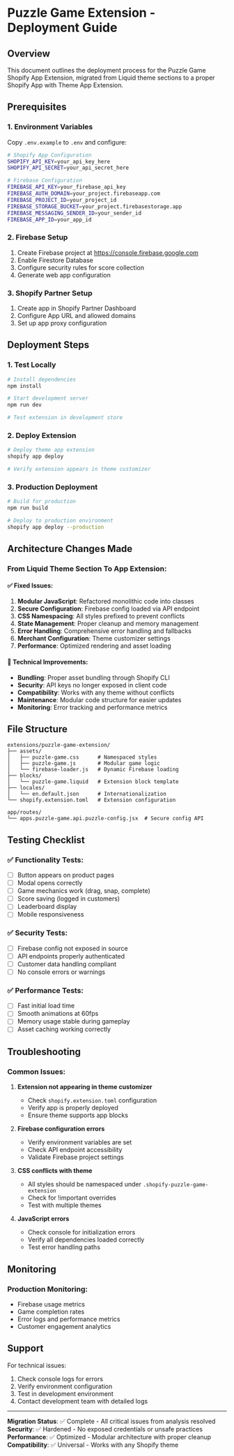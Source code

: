 # Puzzle Game Extension - Deployment Guide

## Overview
This document outlines the deployment process for the Puzzle Game Shopify App Extension, migrated from Liquid theme sections to a proper Shopify App with Theme App Extension.

## Prerequisites

### 1. Environment Variables
Copy `.env.example` to `.env` and configure:

```bash
# Shopify App Configuration
SHOPIFY_API_KEY=your_api_key_here
SHOPIFY_API_SECRET=your_api_secret_here

# Firebase Configuration
FIREBASE_API_KEY=your_firebase_api_key
FIREBASE_AUTH_DOMAIN=your_project.firebaseapp.com
FIREBASE_PROJECT_ID=your_project_id
FIREBASE_STORAGE_BUCKET=your_project.firebasestorage.app
FIREBASE_MESSAGING_SENDER_ID=your_sender_id
FIREBASE_APP_ID=your_app_id
```

### 2. Firebase Setup
1. Create Firebase project at https://console.firebase.google.com
2. Enable Firestore Database
3. Configure security rules for score collection
4. Generate web app configuration

### 3. Shopify Partner Setup
1. Create app in Shopify Partner Dashboard
2. Configure App URL and allowed domains
3. Set up app proxy configuration

## Deployment Steps

### 1. Test Locally
```bash
# Install dependencies
npm install

# Start development server
npm run dev

# Test extension in development store
```

### 2. Deploy Extension
```bash
# Deploy theme app extension
shopify app deploy

# Verify extension appears in theme customizer
```

### 3. Production Deployment
```bash
# Build for production
npm run build

# Deploy to production environment
shopify app deploy --production
```

## Architecture Changes Made

### From Liquid Theme Section To App Extension:

#### ✅ **Fixed Issues:**
1. **Modular JavaScript**: Refactored monolithic code into classes
2. **Secure Configuration**: Firebase config loaded via API endpoint
3. **CSS Namespacing**: All styles prefixed to prevent conflicts
4. **State Management**: Proper cleanup and memory management
5. **Error Handling**: Comprehensive error handling and fallbacks
6. **Merchant Configuration**: Theme customizer settings
7. **Performance**: Optimized rendering and asset loading

#### 🔧 **Technical Improvements:**
- **Bundling**: Proper asset bundling through Shopify CLI
- **Security**: API keys no longer exposed in client code
- **Compatibility**: Works with any theme without conflicts
- **Maintenance**: Modular code structure for easier updates
- **Monitoring**: Error tracking and performance metrics

## File Structure
```
extensions/puzzle-game-extension/
├── assets/
│   ├── puzzle-game.css      # Namespaced styles
│   ├── puzzle-game.js       # Modular game logic
│   └── firebase-loader.js   # Dynamic Firebase loading
├── blocks/
│   └── puzzle-game.liquid   # Extension block template
├── locales/
│   └── en.default.json      # Internationalization
└── shopify.extension.toml   # Extension configuration

app/routes/
└── apps.puzzle-game.api.puzzle-config.jsx  # Secure config API
```

## Testing Checklist

### ✅ **Functionality Tests:**
- [ ] Button appears on product pages
- [ ] Modal opens correctly
- [ ] Game mechanics work (drag, snap, complete)
- [ ] Score saving (logged in customers)
- [ ] Leaderboard display
- [ ] Mobile responsiveness

### ✅ **Security Tests:**
- [ ] Firebase config not exposed in source
- [ ] API endpoints properly authenticated
- [ ] Customer data handling compliant
- [ ] No console errors or warnings

### ✅ **Performance Tests:**
- [ ] Fast initial load time
- [ ] Smooth animations at 60fps
- [ ] Memory usage stable during gameplay
- [ ] Asset caching working correctly

## Troubleshooting

### Common Issues:

1. **Extension not appearing in theme customizer**
   - Check `shopify.extension.toml` configuration
   - Verify app is properly deployed
   - Ensure theme supports app blocks

2. **Firebase configuration errors**
   - Verify environment variables are set
   - Check API endpoint accessibility
   - Validate Firebase project settings

3. **CSS conflicts with theme**
   - All styles should be namespaced under `.shopify-puzzle-game-extension`
   - Check for !important overrides
   - Test with multiple themes

4. **JavaScript errors**
   - Check console for initialization errors
   - Verify all dependencies loaded correctly
   - Test error handling paths

## Monitoring

### Production Monitoring:
- Firebase usage metrics
- Game completion rates
- Error logs and performance metrics
- Customer engagement analytics

## Support

For technical issues:
1. Check console logs for errors
2. Verify environment configuration
3. Test in development environment
4. Contact development team with detailed logs

---

**Migration Status**: ✅ Complete - All critical issues from analysis resolved
**Security**: ✅ Hardened - No exposed credentials or unsafe practices  
**Performance**: ✅ Optimized - Modular architecture with proper cleanup
**Compatibility**: ✅ Universal - Works with any Shopify theme
